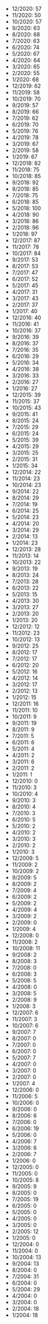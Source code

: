 *  12/2020: 57
*  11/2020: 50
*  10/2020: 57
*  9/2020: 63
*  8/2020: 68
*  7/2020: 63
*  6/2020: 74
*  5/2020: 67
*  4/2020: 64
*  3/2020: 65
*  2/2020: 55
*  1/2020: 68
*  12/2019: 62
*  11/2019: 58
*  10/2019: 70
*  9/2019: 57
*  8/2019: 66
*  7/2019: 62
*  6/2019: 70
*  5/2019: 76
*  4/2019: 78
*  3/2019: 67
*  2/2019: 58
*  1/2019: 67
*  12/2018: 82
*  11/2018: 75
*  10/2018: 85
*  9/2018: 92
*  8/2018: 85
*  7/2018: 75
*  6/2018: 85
*  5/2018: 100
*  4/2018: 90
*  3/2018: 86
*  2/2018: 96
*  1/2018: 97
*  12/2017: 87
*  11/2017: 78
*  10/2017: 84
*  9/2017: 53
*  8/2017: 53
*  7/2017: 47
*  6/2017: 52
*  5/2017: 45
*  4/2017: 31
*  3/2017: 43
*  2/2017: 37
*  1/2017: 40
*  12/2016: 40
*  11/2016: 41
*  10/2016: 37
*  9/2016: 39
*  8/2016: 37
*  7/2016: 35
*  6/2016: 29
*  5/2016: 34
*  4/2016: 38
*  3/2016: 33
*  2/2016: 27
*  1/2016: 27
*  12/2015: 39
*  11/2015: 37
*  10/2015: 43
*  9/2015: 41
*  8/2015: 24
*  7/2015: 29
*  6/2015: 24
*  5/2015: 39
*  4/2015: 29
*  3/2015: 25
*  2/2015: 31
*  1/2015: 34
*  12/2014: 22
*  11/2014: 23
*  10/2014: 23
*  9/2014: 22
*  8/2014: 29
*  7/2014: 19
*  6/2014: 25
*  5/2014: 23
*  4/2014: 20
*  3/2014: 29
*  2/2014: 13
*  1/2014: 23
*  12/2013: 28
*  11/2013: 14
*  10/2013: 22
*  9/2013: 19
*  8/2013: 24
*  7/2013: 28
*  6/2013: 22
*  5/2013: 15
*  4/2013: 30
*  3/2013: 27
*  2/2013: 20
*  1/2013: 20
*  12/2012: 12
*  11/2012: 23
*  10/2012: 13
*  9/2012: 25
*  8/2012: 17
*  7/2012: 17
*  6/2012: 20
*  5/2012: 16
*  4/2012: 14
*  3/2012: 17
*  2/2012: 13
*  1/2012: 15
*  12/2011: 16
*  11/2011: 10
*  10/2011: 9
*  9/2011: 19
*  8/2011: 9
*  7/2011: 5
*  6/2011: 6
*  5/2011: 4
*  4/2011: 2
*  3/2011: 6
*  2/2011: 2
*  1/2011: 1
*  12/2010: 0
*  11/2010: 3
*  10/2010: 4
*  9/2010: 3
*  8/2010: 4
*  7/2010: 3
*  6/2010: 5
*  5/2010: 2
*  4/2010: 2
*  3/2010: 3
*  2/2010: 2
*  1/2010: 3
*  12/2009: 5
*  11/2009: 2
*  10/2009: 2
*  9/2009: 5
*  8/2009: 2
*  7/2009: 4
*  6/2009: 2
*  5/2009: 2
*  4/2009: 4
*  3/2009: 2
*  2/2009: 0
*  1/2009: 4
*  12/2008: 0
*  11/2008: 2
*  10/2008: 11
*  9/2008: 2
*  8/2008: 3
*  7/2008: 0
*  6/2008: 3
*  5/2008: 5
*  4/2008: 0
*  3/2008: 5
*  2/2008: 9
*  1/2008: 3
*  12/2007: 6
*  11/2007: 3
*  10/2007: 6
*  9/2007: 7
*  8/2007: 0
*  7/2007: 0
*  6/2007: 0
*  5/2007: 7
*  4/2007: 0
*  3/2007: 0
*  2/2007: 0
*  1/2007: 4
*  12/2006: 0
*  11/2006: 5
*  10/2006: 0
*  9/2006: 0
*  8/2006: 6
*  7/2006: 0
*  6/2006: 19
*  5/2006: 0
*  4/2006: 7
*  3/2006: 6
*  2/2006: 7
*  1/2006: 0
*  12/2005: 0
*  11/2005: 0
*  10/2005: 8
*  9/2005: 9
*  8/2005: 0
*  7/2005: 19
*  6/2005: 0
*  5/2005: 0
*  4/2005: 0
*  3/2005: 0
*  2/2005: 12
*  1/2005: 0
*  12/2004: 0
*  11/2004: 0
*  10/2004: 13
*  9/2004: 13
*  8/2004: 0
*  7/2004: 31
*  6/2004: 0
*  5/2004: 29
*  4/2004: 0
*  3/2004: 0
*  2/2004: 18
*  1/2004: 18